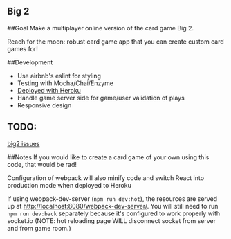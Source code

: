 Big 2
------

##Goal
Make a multiplayer online version of the card game Big 2.

Reach for the moon: robust card game app that you can create custom card games for!

##Development
- Use airbnb's eslint for styling
- Testing with Mocha/Chai/Enzyme
- [Deployed with Heroku](https://big2cards.herokuapp.com/)
- Handle game server side for game/user validation of plays
- Responsive design

TODO:
----
[big2 issues](https://github.com/jon-is-learning/big2/issues)

##Notes
If you would like to create a card game of your own using this code, that would be rad!

Configuration of webpack will also minify code and switch React into production mode when deployed to Heroku

If using webpack-dev-server (`npm run dev:hot`), the resources are served up at [http://localhost:8080/webpack-dev-server/](http://localhost:8080/webpack-dev-server/). You will still need to run `npm run dev:back` separately because it's configured to work properly with socket.io (NOTE: hot reloading page WILL disconnect socket from server and from game room.)
